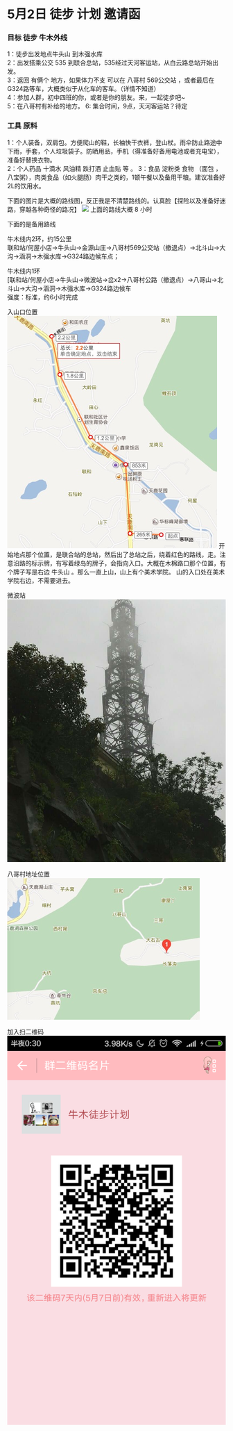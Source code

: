 # 5月2日 徒步 计划 邀请函

### 目标 徒步 牛木外线   
1：徒步出发地点牛头山 到木强水库    
2：出发搭乘公交 535 到联合总站，535经过天河客运站，从白云路总站开始出发。    
3：返回 有俩个 地方，如果体力不支 可以在 八哥村 569公交站 ，或者最后在G324路等车，大概类似于从化车的客车。（详情不知道）  
4：参加人群，初中四班的你，或者是你的朋友。来，一起徒步吧~  
5：在八哥村有补给的地方。
6: 集合时间，9点，天河客运站？待定   

### 工具 原料  
1：个人装备，双肩包。方便爬山的鞋，长袖快干衣裤，登山杖。雨伞防止路途中下雨，手套，个人垃圾袋子。防晒用品，手机（得准备好备用电池或者充电宝），准备好替换衣物。  
2：个人药品 十滴水 风油精 跌打酒 止血贴 等 。
3：食品 淀粉类 食物 （面包 ，八宝粥），肉类食品（如火腿肠）肉干之类的，1顿午餐以及备用干粮。建议准备好2L的饮用水。  

下面的图片是大概的路线图，反正我是不清楚路线的。认真脸【探险以及准备好迷路，穿越各种奇怪的路况】
<img src="http://e.hiphotos.baidu.com/exp/w=200/sign=92e1f0803e6d55fbc5c671265d234f40/3b87e950352ac65ca44efa2df8f2b21193138a21.jpg">
上面的路线大概 8 小时  

下面的是备用路线  

牛木线内2环，约15公里   
联和站/何屋小店→牛头山→金源山庄→八哥村569公交站（撤退点）→北斗山→大沟→涵洞→木强水库→G324路边候车点；  

牛木线内1环  
[联和站/何屋小店→牛头山→微波站→岔x2→八哥村公路（撤退点）→八哥山→北斗山→大沟→涵洞→木强水库→G324路边候车  
强度：标准，约6小时完成  

入山口位置   
<img src = "./6A8236A0-2CBF-468A-A136-84A4F4B1F8B9.png">
开始地点那个位置，是联合站的总站，然后出了总站之后，绕着红色的路线，走。注意沿路的标示牌，有写着绿岛的牌子，会指向入口。大概在木棉路口那个位置，有个牌子写是右边 牛头山  。那么一直上山，山上有个美术学院。  山的入口处在美术学院右边，不需要进去。

微波站   
<img src="./1.pic.jpg">

八哥村地址位置   
<img src="./90FDE8E0-4B00-4B86-BFCA-BCA30098E850.png">   



加入扫二维码   
<img src="./test.png">

